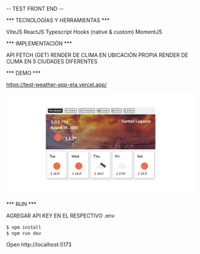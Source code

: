 -- TEST FRONT END --

*** TECNOLOGÍAS Y HERRAMIENTAS ***

ViteJS
ReactJS
Typescript
Hooks (native & custom)
MomentJS

*** IMPLEMENTACIÓN ***

API FETCH (GET)
RENDER DE CLIMA EN UBICACIÓN PROPIA
RENDER DE CLIMA EN 5 CIUDADES DIFERENTES

*** DEMO ***

https://test-weather-app-eta.vercel.app/

![Demo image](https://github.com/FredonRa/TEST-weather-app/blob/master/src/img/screenshot-test.png)

*** RUN ***

AGREGAR API KEY EN EL RESPECTIVO .env 

```console
$ npm install
$ npm run dev
```

Open http://localhost:5173